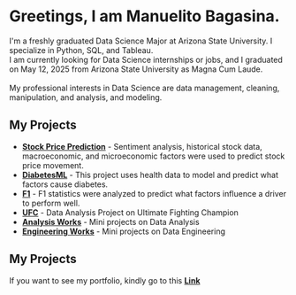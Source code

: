 # Greetings, I am Manuelito Bagasina.

I'm a freshly graduated Data Science Major at Arizona State University. I specialize in Python, SQL, and Tableau.
\
I am currently looking for Data Science internships or jobs, and I graduated on May 12, 2025 from Arizona State University as Magna Cum Laude.\
\
My professional interests in Data Science are data management, cleaning, manipulation, and analysis, and modeling.  

## My Projects
- **[Stock Price Prediction](https://github.com/ManuelBagasina/DATCapstone)** - Sentiment analysis, historical stock data, macroeconomic, and microeconomic factors were used to predict stock price movement. 
- **[DiabetesML](https://github.com/ManuelBagasina/DiabetesML)** - This project uses health data to model and predict what factors cause diabetes. 
- **[F1](https://github.com/ManuelBagasina/F1)** - F1 statistics were analyzed to predict what factors influence a driver to perform well.
- **[UFC](https://github.com/ManuelBagasina/UFC)** - Data Analysis Project on Ultimate Fighting Champion
- **[Analysis Works](https://github.com/ManuelBagasina/AnalysisWorks)** - Mini projects on Data Analysis
- **[Engineering Works](https://github.com/ManuelBagasina/Engineering)** - Mini projects on Data Engineering

## My Projects
If you want to see my portfolio, kindly go to this **[Link](https://manuelbagasina.github.io/portfolio/)** 
